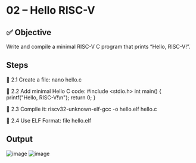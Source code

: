 # 02 – Hello RISC-V
## ✅ Objective
Write and compile a minimal RISC-V C program that prints “Hello, RISC-V!”.
## Steps 
🔹 2.1 Create a file: nano hello.c

🔹 2.2 Add minimal Hello C code:
#include <stdio.h>
int main() {
    printf("Hello, RISC-V!\\n");
    return 0;
} 

🔹 2.3 Compile it: riscv32-unknown-elf-gcc -o hello.elf hello.c

🔹 2.4 Use ELF Format: file hello.elf
## Output
![image](https://github.com/user-attachments/assets/cb422f67-c48a-4f93-bb36-9db0a8b4d94f)
![image](https://github.com/user-attachments/assets/7f2dbaab-aa17-4e74-b40a-e0e04fa332cd)





